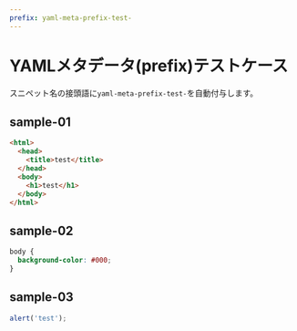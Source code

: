 ```yaml
---
prefix: yaml-meta-prefix-test-
---
```

YAMLメタデータ(prefix)テストケース
=====================

スニペット名の接頭語に`yaml-meta-prefix-test-`を自動付与します。

sample-01
---------------------

```html
<html>
  <head>
    <title>test</title>
  </head>
  <body>
    <h1>test</h1>
  </body>
</html>
```

sample-02
---------------------

```css
body {
  background-color: #000;
}
```

sample-03
---------------------

```js
alert('test');
```
